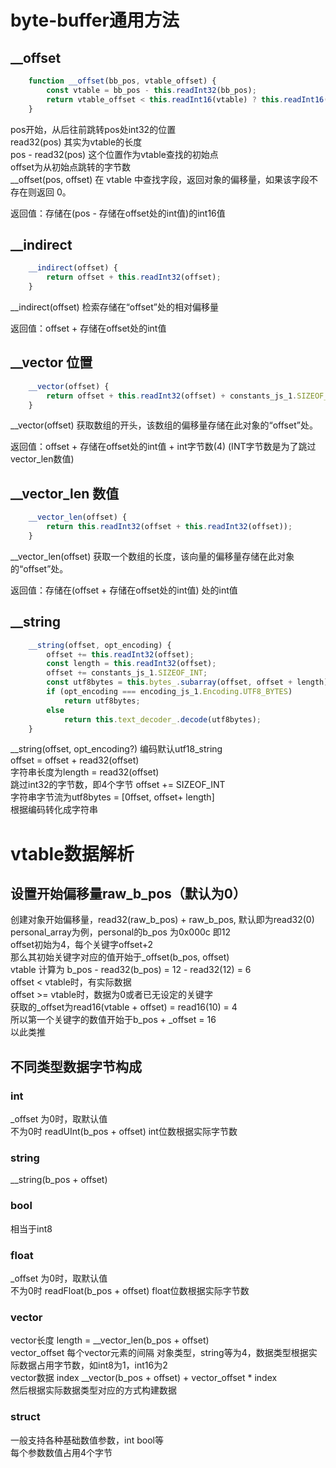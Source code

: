 # byte-buffer通用方法
## __offset
```javascript
    function __offset(bb_pos, vtable_offset) {
        const vtable = bb_pos - this.readInt32(bb_pos);
        return vtable_offset < this.readInt16(vtable) ? this.readInt16(vtable + vtable_offset) : 0;
    }
```
pos开始，从后往前跳转pos处int32的位置<br> 
read32(pos) 其实为vtable的长度<br>
pos - read32(pos) 这个位置作为vtable查找的初始点<br> 
offset为从初始点跳转的字节数<br> 
__offset(pos, offset) 在 vtable 中查找字段，返回对象的偏移量，如果该字段不存在则返回 0。

返回值：存储在(pos - 存储在offset处的int值)的int16值
## __indirect
```javascript
    __indirect(offset) {
        return offset + this.readInt32(offset);
    }
```
__indirect(offset) 检索存储在“offset”处的相对偏移量

返回值：offset + 存储在offset处的int值
## __vector 位置
```javascript
    __vector(offset) {
        return offset + this.readInt32(offset) + constants_js_1.SIZEOF_INT; // data starts after the length
    }
```
__vector(offset) 获取数组的开头，该数组的偏移量存储在此对象的“offset”处。

返回值：offset + 存储在offset处的int值 + int字节数(4) (INT字节数是为了跳过vector_len数值)
## __vector_len 数值
```javascript
    __vector_len(offset) {
        return this.readInt32(offset + this.readInt32(offset));
    }
```
__vector_len(offset) 获取一个数组的长度，该向量的偏移量存储在此对象的“offset”处。

返回值：存储在(offset + 存储在offset处的int值) 处的int值

## __string
```javascript
    __string(offset, opt_encoding) {
        offset += this.readInt32(offset);
        const length = this.readInt32(offset);
        offset += constants_js_1.SIZEOF_INT;
        const utf8bytes = this.bytes_.subarray(offset, offset + length);
        if (opt_encoding === encoding_js_1.Encoding.UTF8_BYTES)
            return utf8bytes;
        else
            return this.text_decoder_.decode(utf8bytes);
    }
```
__string(offset, opt_encoding?)  编码默认utf18_string<br/>
offset = offset + read32(offset) <br/>
字符串长度为length = read32(offset) <br/>
跳过int32的字节数，即4个字节 offset += SIZEOF_INT <br/>
字符串字节流为utf8bytes = [0ffset, offset+ length] <br/>
根据编码转化成字符串

# vtable数据解析
## 设置开始偏移量raw_b_pos（默认为0）
创建对象开始偏移量，read32(raw_b_pos) + raw_b_pos, 默认即为read32(0)<br/>
personal_array为例，personal的b_pos 为0x000c 即12<br/>
offset初始为4，每个关键字offset+2<br/>
那么其初始关键字对应的值开始于_offset(b_pos, offset)<br/>
vtable 计算为 b_pos - read32(b_pos) = 12 - read32(12) = 6<br/>
offset < vtable时，有实际数据<br/>
offset >= vtable时，数据为0或者已无设定的关键字<br/>
获取的_offset为read16(vtable + offset) = read16(10) = 4<br/>
所以第一个关键字的数值开始于b_pos + _offset = 16 <br/>
以此类推

## 不同类型数据字节构成
### int
_offset 为0时，取默认值<br/>
不为0时 readUInt(b_pos + offset) int位数根据实际字节数

### string
__string(b_pos + offset)

### bool
相当于int8

### float
_offset 为0时，取默认值<br/>
不为0时 readFloat(b_pos + offset) float位数根据实际字节数

### vector
vector长度 length = __vector_len(b_pos + offset) <br/>
vector_offset 每个vector元素的间隔 对象类型，string等为4，数据类型根据实际数据占用字节数，如int8为1，int16为2<br/>
vector数据 index __vector(b_pos + offset) + vector_offset * index <br/>
然后根据实际数据类型对应的方式构建数据

### struct
一般支持各种基础数值参数，int bool等<br>
每个参数数值占用4个字节
